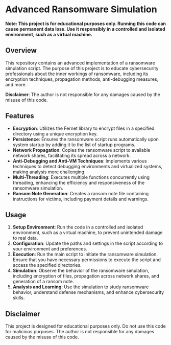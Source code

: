 # Advanced Ransomware Simulation

**Note: This project is for educational purposes only. Running this code can cause permanent data loss. Use it responsibly in a controlled and isolated environment, such as a virtual machine.**

## Overview

This repository contains an advanced implementation of a ransomware simulation script. The purpose of this project is to educate cybersecurity professionals about the inner workings of ransomware, including its encryption techniques, propagation methods, anti-debugging measures, and more.

**Disclaimer**: The author is not responsible for any damages caused by the misuse of this code.

## Features

- **Encryption**: Utilizes the Fernet library to encrypt files in a specified directory using a unique encryption key.
- **Persistence**: Ensures the ransomware script runs automatically upon system startup by adding it to the list of startup programs.
- **Network Propagation**: Copies the ransomware script to available network shares, facilitating its spread across a network.
- **Anti-Debugging and Anti-VM Techniques**: Implements various techniques to detect debugging environments and virtualized systems, making analysis more challenging.
- **Multi-Threading**: Executes multiple functions concurrently using threading, enhancing the efficiency and responsiveness of the ransomware simulation.
- **Ransom Note Generation**: Creates a ransom note file containing instructions for victims, including payment details and warnings.

## Usage

1. **Setup Environment**: Run the code in a controlled and isolated environment, such as a virtual machine, to prevent unintended damage to real data.
2. **Configuration**: Update the paths and settings in the script according to your environment and preferences.
3. **Execution**: Run the main script to initiate the ransomware simulation. Ensure that you have necessary permissions to execute the script and access the specified directories.
4. **Simulation**: Observe the behavior of the ransomware simulation, including encryption of files, propagation across network shares, and generation of a ransom note.
5. **Analysis and Learning**: Use the simulation to study ransomware behavior, understand defense mechanisms, and enhance cybersecurity skills.

## Disclaimer

This project is designed for educational purposes only. Do not use this code for malicious purposes. The author is not responsible for any damages caused by the misuse of this code.

